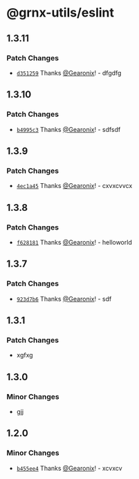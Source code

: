 # @grnx-utils/eslint

## 1.3.11

### Patch Changes

- [`d351259`](https://github.com/Gearonix/grnx-utils/commit/d351259bde4fafcc989e78a31a6eed68dc4f5ef1) Thanks [@Gearonix](https://github.com/Gearonix)! - dfgdfg

## 1.3.10

### Patch Changes

- [`b4995c3`](https://github.com/Gearonix/grnx-utils/commit/b4995c378e5b1b13b9e738d83a8390d7dc5bbbd6) Thanks [@Gearonix](https://github.com/Gearonix)! - sdfsdf

## 1.3.9

### Patch Changes

- [`4ec1a45`](https://github.com/Gearonix/grnx-utils/commit/4ec1a452f7d168919c47f93ce5d1826bc07058ed) Thanks [@Gearonix](https://github.com/Gearonix)! - cxvxcvvcx

## 1.3.8

### Patch Changes

- [`f628181`](https://github.com/Gearonix/grnx-utils/commit/f628181f28b86f6f33f1f82d8c8b6574d611c1fa) Thanks [@Gearonix](https://github.com/Gearonix)! - helloworld

## 1.3.7

### Patch Changes

- [`923d7b6`](https://github.com/Gearonix/grnx-utils/commit/923d7b6801759004be2b58f1f50669b9ef874cef) Thanks [@Gearonix](https://github.com/Gearonix)! - sdf

## 1.3.1

### Patch Changes

- xgfxg

## 1.3.0

### Minor Changes

- gjj

## 1.2.0

### Minor Changes

- [`b455ee4`](https://github.com/Gearonix/grnx-utils/commit/b455ee490abd3b26745a70610115189142189539) Thanks [@Gearonix](https://github.com/Gearonix)! - xcvxcv
